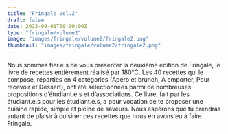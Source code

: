 ```yaml
---
title: "Fringale Vol.2"
draft: false
date: 2023-09-01T00:00:00Z
type: "fringale/volume2"
image: "images/fringale/volume2/fringale2.png"
thumbnail: "images/fringale/volume2/fringale2.png"
---
```


Nous sommes fier.e.s de vous présenter la deuxième édition de Fringale, le livre de recettes entièrement réalisé par 180°C. Les 40 recettes qui le compose, réparties en 4 catégories (Apéro et brunch, À emporter, Pour recevoir et Dessert), ont été sélectionnées parmi de nombreuses propositions d’étudiant.e.s et d’associations. Ce livre, fait par les étudiant.e.s pour les étudiant.e.s, a pour vocation de te proposer une cuisine rapide, simple et pleine de saveurs. Nous espérons que tu prendras autant de plaisir à cuisiner ces recettes que nous en avons eu à faire Fringale.

